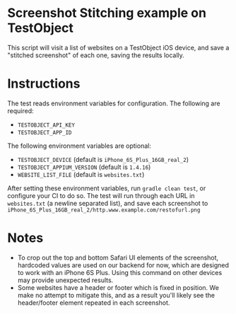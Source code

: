 # Screenshot Stitching example on TestObject

This script will visit a list of websites on a TestObject iOS device, and save a "stitched screenshot" of each one, saving the results
locally.

# Instructions

The test reads environment variables for configuration. The following are required:

* `TESTOBJECT_API_KEY`
* `TESTOBJECT_APP_ID`

The following environment variables are optional:

* `TESTOBJECT_DEVICE` (default is `iPhone_6S_Plus_16GB_real_2`)
* `TESTOBJECT_APPIUM_VERSION` (default is `1.4.16`)
* `WEBSITE_LIST_FILE` (default is `websites.txt`)

After setting these environment variables, run `gradle clean test`, or configure your CI to do so. The test will run through each URL
in `websites.txt` (a newline separated list), and save each screenshot to `iPhone_6S_Plus_16GB_real_2/http.www.example.com/restofurl.png`

# Notes

* To crop out the top and bottom Safari UI elements of the screenshot, hardcoded values are used on our backend for now, which are designed
to work with an iPhone 6S Plus. Using this command on other devices may provide unexpected results.
* Some websites have a header or footer which is fixed in position. We make no attempt to mitigate this, and as a result you'll likely see
the header/footer element repeated in each screenshot.